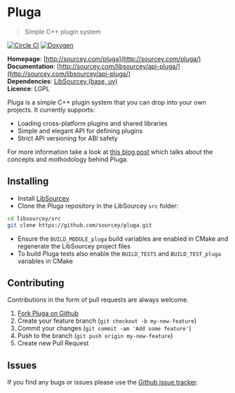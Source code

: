 # Pluga

> Simple C++ plugin system

[![Circle CI](https://circleci.com/gh/sourcey/libsourcey.svg?style=shield&circle-token=ab142562b19bb857de796d729aab28fa9df7682d)](https://circleci.com/gh/sourcey/libsourcey)
[![Doxygen](http://sourcey.com/images/doxygen.svg)](http://sourcey.com/libsourcey/api-pacm/)

**Homepage**: [http://sourcey.com/pluga](http://sourcey.com/pluga/)  
**Documentation**: [http://sourcey.com/libsourcey/api-pluga/](http://sourcey.com/libsourcey/api-pluga/)  
**Dependencies**: [LibSourcey (base, uv)](http://sourcey.com/libsourcey/)  
**Licence**: LGPL

Pluga is a simple C++ plugin system that you can drop into your own projects. It currently supports:

* Loading cross-platform plugins and shared libraries
* Simple and elegant API for defining plugins
* Strict API versioning for ABI safety

For more information take a look at [this blog post](http://sourcey.com/building-a-simple-cpp-cross-platform-plugin-system) which talks about the concepts and mothodology behind Pluga.

## Installing

* Install [LibSourcey](http://sourcey.com/libsourcey/#installation)
* Clone the Pluga repository in the LibSourcey `src` folder:
~~~ bash
cd libsourcey/src
git clone https://github.com/sourcey/pluga.git
~~~
* Ensure the `BUILD_MODULE_pluga` build variables are enabled in CMake and regenerate the LibSourcey project files
* To build Pluga tests also enable the `BUILD_TESTS` and `BUILD_TEST_pluga` variables in CMake

## Contributing

Contributions in the form of pull requests are always welcome.

1. [Fork Pluga on Github](https://github.com/sourcey/pluga)
2. Create your feature branch (`git checkout -b my-new-feature`)
3. Commit your changes (`git commit -am 'Add some feature'`)
4. Push to the branch (`git push origin my-new-feature`)
5. Create new Pull Request

## Issues

If you find any bugs or issues please use the [Github issue tracker](https://github.com/sourcey/pluga/issues).
